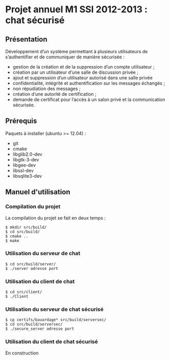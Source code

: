 Projet annuel M1 SSI 2012-2013 : chat sécurisé
==============================================

Présentation
-----------

Développement d’un système permettant à plusieurs utilisateurs de s’authentifier et de communiquer de manière sécurisée :
* gestion de la création et de la suppression d’un compte utilisateur ;
* création par un utilisateur d’une salle de discussion privée ;
* ajout et suppression d’un utilisateur autorisé dans une salle privée
* confidentialité, intégrité et authentification sur les messages échangés ;
* non répudiation des messages ;
* création d’une autorité de certification ;
* demande de certificat pour l’accès à un salon privé et la communication sécurisée.

Prérequis
--------

Paquets à installer (ubuntu >= 12.04) :
* git
* cmake
* libglib2.0-dev
* libgtk-3-dev
* libgee-dev
* libssl-dev
* libsqlite3-dev

Manuel d'utilisation
--------------------

### Compilation du projet

La compilation du projet se fait en deux temps :

    $ mkdir src/build/
    $ cd src/build/
    $ cmake ..
    $ make

### Utilisation du serveur de chat

    $ cd src/build/server/
    $ ./server adresse port

### Utilisation du client de chat

    $ cd src/client/
    $ ./Client

### Utilisation du serveur de chat sécurisé
    
    $ cp certifs/bavardage* src/build/serversec/
    $ cd src/build/serversec/
    $ ./secure_server adresse port

### Utilisation du client de chat sécurisé

En construction